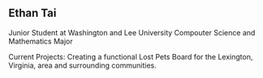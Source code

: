 ## Ethan Tai

Junior Student at Washington and Lee University
Compouter Science and Mathematics Major

Current Projects:
Creating a functional Lost Pets Board for the Lexington, Virginia, area and surrounding communities.

